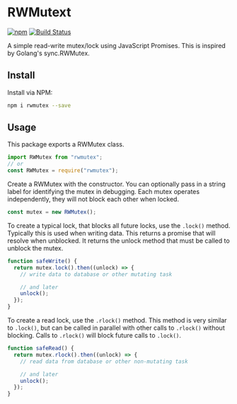 # RWMutext

[![npm](https://img.shields.io/npm/v/rwmutex.svg)](https://www.npmjs.com/package/rwmutex) [![Build Status](https://travis-ci.org/tyler-johnson/rwmutex.svg?branch=master)](https://travis-ci.org/tyler-johnson/rwmutex)

A simple read-write mutex/lock using JavaScript Promises. This is inspired by Golang's sync.RWMutex.

## Install

Install via NPM:

```sh
npm i rwmutex --save
```

## Usage

This package exports a RWMutex class.

```js
import RWMutex from "rwmutex";
// or
const RWMutex = require("rwmutex");
```

Create a RWMutex with the constructor. You can optionally pass in a string label for identifying the mutex in debugging. Each mutex operates independently, they will not block each other when locked.

```js
const mutex = new RWMutex();
```

To create a typical lock, that blocks all future locks, use the `.lock()` method. Typically this is used when writing data. This returns a promise that will resolve when unblocked. It returns the unlock method that must be called to unblock the mutex.

```js
function safeWrite() {
  return mutex.lock().then((unlock) => {
    // write data to database or other mutating task

    // and later
    unlock();
  });
}
```

To create a read lock, use the `.rlock()` method. This method is very similar to `.lock()`, but can be called in parallel with other calls to `.rlock()` without blocking. Calls to `.rlock()` will block future calls to `.lock()`.

```js
function safeRead() {
  return mutex.rlock().then((unlock) => {
    // read data from database or other non-mutating task

    // and later
    unlock();
  });
}
```
